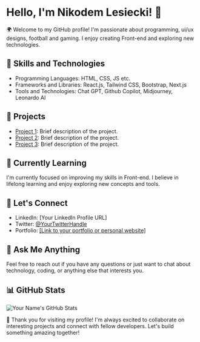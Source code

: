 # Hello, I'm Nikodem Lesiecki! 👋

🌍 Welcome to my GitHub profile! I'm passionate about programming, ui/ux designs, football and gaming. I enjoy creating Front-end and exploring new technologies. 

## 🚀 Skills and Technologies

- Programming Languages: HTML, CSS, JS etc.
- Frameworks and Libraries: React.js, Tailwind CSS, Bootstrap, Next.js
- Tools and Technologies: Chat GPT, Github Copilot, Midjourney, Leonardo AI

## 🔭 Projects

- [Project 1](link-to-project): Brief description of the project.
- [Project 2](link-to-project): Brief description of the project.
- [Project 3](link-to-project): Brief description of the project.

## 🌱 Currently Learning

I'm currently focused on improving my skills in Front-end. I believe in lifelong learning and enjoy exploring new concepts and tools.

## 🤝 Let's Connect

- LinkedIn: [Your LinkedIn Profile URL]
- Twitter: [@YourTwitterHandle](https://twitter.com/YourTwitterHandle)
- Portfolio: [[Link to your portfolio or personal website]](https://nikodemlesiecki.github.io/krauzeandlesiecki.dev/)

## 💬 Ask Me Anything

Feel free to reach out if you have any questions or just want to chat about technology, coding, or anything else that interests you.

## 📊 GitHub Stats

![Your Name's GitHub Stats](https://github-readme-stats.vercel.app/api?username=nikodemlesiecki&show_icons=true&theme=radical)

🙏 Thank you for visiting my profile! I'm always excited to collaborate on interesting projects and connect with fellow developers. Let's build something amazing together!


<!---
nikodemlesiecki/nikodemlesiecki is a ✨ special ✨ repository because its `README.md` (this file) appears on your GitHub profile.
You can click the Preview link to take a look at your changes.
--->
